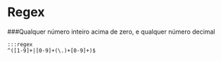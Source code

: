 Regex
=

###Qualquer número inteiro acima de zero, e qualquer número decimal

    :::regex
    ^([1-9]+|[0-9]+(\.)+[0-9]+)$
